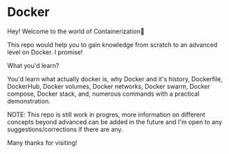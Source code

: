 # Docker

Hey! Welcome to the world of Containerization👋

This repo would help you to gain knowledge from scratch to an advanced level on Docker. I promise!

What you'd learn?

You'd learn what actually docker is, why Docker and it's history, Dockerfile, DockerHub, Docker volumes, Docker networks, Docker swarm, Docker compose, Docker stack, and, numerous commands with a practical demonstration.

NOTE: This repo is still work in progres, more information on different concepts beyond advanced can be added in the future and I'm open to any suggestions/corrections if there are any.

Many thanks for visiting!
